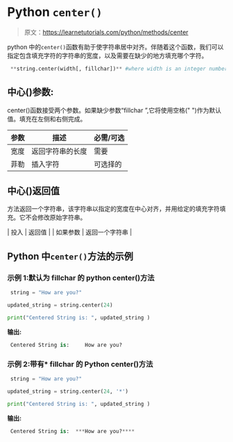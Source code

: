 # Python `center()`

> 原文：<https://learnetutorials.com/python/methods/center>

python 中的`center()`函数有助于使字符串居中对齐。伴随着这个函数，我们可以指定包含填充字符的字符串的宽度，以及需要在缺少的地方填充哪个字符。

```py
 **string.center(width[, fillchar])** #where width is an integer number 

```

## 中心()参数:

center()函数接受两个参数。如果缺少参数“fillchar ”,它将使用空格(" ")作为默认值。填充在左侧和右侧完成。

| 参数 | 描述 | 必需/可选 |
| --- | --- | --- |
| 宽度 | 返回字符串的长度 | 需要 |
| 菲勒 | 插入字符 | 可选择的 |

## 中心()返回值

方法返回一个字符串，该字符串以指定的宽度在中心对齐，并用给定的填充字符填充。它不会修改原始字符串。

| 投入 | 返回值 |
| 如果参数 | 返回一个字符串 |

## Python 中`center()`方法的示例

### 示例 1:默认为 fillchar 的 python center()方法

```py
 string = "How are you?"

updated_string = string.center(24)

print("Centered String is: ", updated_string ) 

```

**输出:**

```py
 Centered String is:     How are you? 
```

### 示例 2:带有* fillchar 的 Python center()方法

```py
 string = "How are you?"

updated_string = string.center(24, '*')

print("Centered String is: ", updated_string ) 

```

**输出:**

```py
 Centered String is:  ***How are you?**** 
```